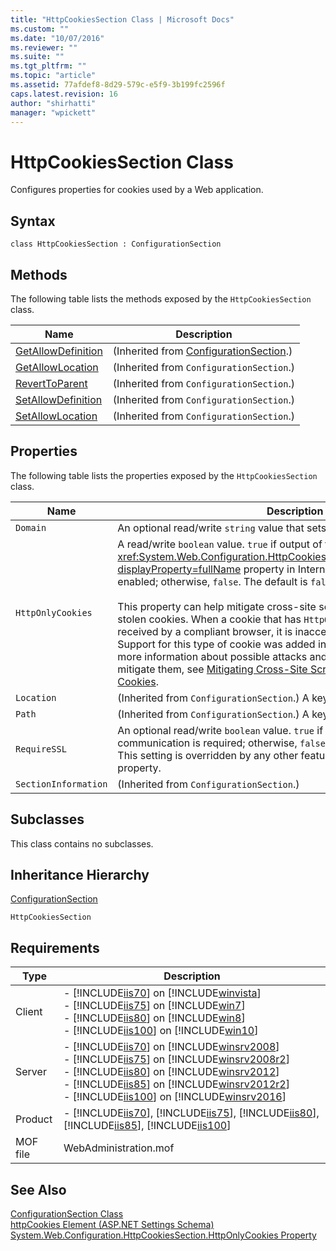```yaml
---
title: "HttpCookiesSection Class | Microsoft Docs"
ms.custom: ""
ms.date: "10/07/2016"
ms.reviewer: ""
ms.suite: ""
ms.tgt_pltfrm: ""
ms.topic: "article"
ms.assetid: 77afdef8-8d29-579c-e5f9-3b199fc2596f
caps.latest.revision: 16
author: "shirhatti"
manager: "wpickett"
---
```

# HttpCookiesSection Class
Configures properties for cookies used by a Web application.  
  
## Syntax  
  
```vbs  
class HttpCookiesSection : ConfigurationSection  
```  
  
## Methods  
 The following table lists the methods exposed by the `HttpCookiesSection` class.  
  
|Name|Description|  
|----------|-----------------|  
|[GetAllowDefinition](../../reference/admin/configurationsection-getallowdefinition-method.md)|(Inherited from [ConfigurationSection](../../reference/admin/configurationsection-class1.md).)|  
|[GetAllowLocation](../../reference/admin/configurationsection-getallowlocation-method.md)|(Inherited from `ConfigurationSection`.)|  
|[RevertToParent](../../reference/admin/configurationsection-reverttoparent-method.md)|(Inherited from `ConfigurationSection`.)|  
|[SetAllowDefinition](../../reference/admin/configurationsection-setallowdefinition-method.md)|(Inherited from `ConfigurationSection`.)|  
|[SetAllowLocation](../../reference/admin/configurationsection-setallowlocation-method.md)|(Inherited from `ConfigurationSection`.)|  
  
## Properties  
 The following table lists the properties exposed by the `HttpCookiesSection` class.  
  
|Name|Description|  
|----------|-----------------|  
|`Domain`|An optional read/write `string` value that sets the cookie domain name.|  
|`HttpOnlyCookies`|A read/write `boolean` value. `true` if output of the <xref:System.Web.Configuration.HttpCookiesSection.HttpOnlyCookies%2A?displayProperty=fullName> property in Internet Explorer 6 SP1 or later is enabled; otherwise, `false`. The default is `false`.<br /><br /> This property can help mitigate cross-site scripting threats that result in stolen cookies. When a cookie that has `HttpOnlyCookies` set to `true` is received by a compliant browser, it is inaccessible to client-side script. Support for this type of cookie was added in Internet Explorer 6 SP1. For more information about possible attacks and how `HttpOnlyCookies` can help mitigate them, see [Mitigating Cross-Site Scripting with HTTP-Only Cookies](http://go.microsoft.com/fwlink/?LinkId=41580).|  
|`Location`|(Inherited from `ConfigurationSection`.) A key property.|  
|`Path`|(Inherited from `ConfigurationSection`.) A key property.|  
|`RequireSSL`|An optional read/write `boolean` value. `true` if Secure Sockets Layer (SSL) communication is required; otherwise, `false`. The default is `false`. **Note:**  This setting is overridden by any other feature that exposes the `RequireSSL` property.|  
|`SectionInformation`|(Inherited from `ConfigurationSection`.)|  
  
## Subclasses  
 This class contains no subclasses.  
  
## Inheritance Hierarchy  
 [ConfigurationSection](../../reference/admin/configurationsection-class1.md)  
  
 `HttpCookiesSection`  
  
## Requirements  
  
|Type|Description|  
|----------|-----------------|  
|Client|-   [!INCLUDE[iis70](../../reference/admin/includes/iis70-md.md)] on [!INCLUDE[winvista](../../reference/admin/includes/winvista-md.md)]<br />-   [!INCLUDE[iis75](../../reference/admin/includes/iis75-md.md)] on [!INCLUDE[win7](../../reference/admin/includes/win7-md.md)]<br />-   [!INCLUDE[iis80](../../reference/admin/includes/iis80-md.md)] on [!INCLUDE[win8](../../reference/admin/includes/win8-md.md)]<br />-   [!INCLUDE[iis100](../../reference/admin/includes/iis100-md.md)] on [!INCLUDE[win10](../../reference/admin/includes/win10-md.md)]|  
|Server|-   [!INCLUDE[iis70](../../reference/admin/includes/iis70-md.md)] on [!INCLUDE[winsrv2008](../../reference/admin/includes/winsrv2008-md.md)]<br />-   [!INCLUDE[iis75](../../reference/admin/includes/iis75-md.md)] on [!INCLUDE[winsrv2008r2](../../reference/admin/includes/winsrv2008r2-md.md)]<br />-   [!INCLUDE[iis80](../../reference/admin/includes/iis80-md.md)] on [!INCLUDE[winsrv2012](../../reference/admin/includes/winsrv2012-md.md)]<br />-   [!INCLUDE[iis85](../../reference/admin/includes/iis85-md.md)] on [!INCLUDE[winsrv2012r2](../../reference/admin/includes/winsrv2012r2-md.md)]<br />-   [!INCLUDE[iis100](../../reference/admin/includes/iis100-md.md)] on [!INCLUDE[winsrv2016](../../reference/admin/includes/winsrv2016-md.md)]|  
|Product|-   [!INCLUDE[iis70](../../reference/admin/includes/iis70-md.md)], [!INCLUDE[iis75](../../reference/admin/includes/iis75-md.md)], [!INCLUDE[iis80](../../reference/admin/includes/iis80-md.md)], [!INCLUDE[iis85](../../reference/admin/includes/iis85-md.md)], [!INCLUDE[iis100](../../reference/admin/includes/iis100-md.md)]|  
|MOF file|WebAdministration.mof|  
  
## See Also  
 [ConfigurationSection Class](../../reference/admin/configurationsection-class1.md)   
 [httpCookies Element (ASP.NET Settings Schema)](http://go.microsoft.com/fwlink/?LinkId=67197)   
 [System.Web.Configuration.HttpCookiesSection.HttpOnlyCookies Property](http://go.microsoft.com/fwlink/?LinkId=67198)